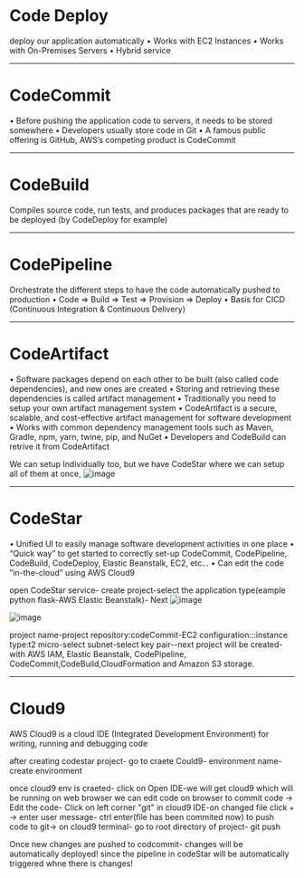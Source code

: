 # Code Deploy

deploy our application automatically
• Works with EC2 Instances
• Works with On-Premises Servers
• Hybrid service
________________
# CodeCommit 
• Before pushing the application code to servers, it needs to be stored somewhere
• Developers usually store code in Git
• A famous public offering is GitHub, AWS’s competing product is CodeCommit
______________
# CodeBuild
Compiles source code, run tests, and produces packages that are ready to be deployed (by CodeDeploy for example)
_____________
# CodePipeline
Orchestrate the different steps to have the code automatically pushed to production
• Code => Build => Test => Provision => Deploy
• Basis for CICD (Continuous Integration & Continuous Delivery)
______________
# CodeArtifact
• Software packages depend on each other to be built (also called code dependencies), and new ones are created
• Storing and retrieving these dependencies is called artifact management
• Traditionally you need to setup your own artifact management system
• CodeArtifact is a secure, scalable, and cost-effective artifact management for software development
• Works with common dependency management tools such as Maven, Gradle, npm, yarn, twine, pip, and NuGet
• Developers and CodeBuild can retrive it from CodeArtifact

We can setup Individually too, but we have CodeStar where we can setup all of them at once,
![image](https://user-images.githubusercontent.com/107784718/213138269-844923c2-f110-4e0b-b78c-13a8dcb201d2.png)

____________
# CodeStar
• Unified UI to easily manage software development activities in one place
• “Quick way” to get started to correctly set-up CodeCommit, CodePipeline, CodeBuild, CodeDeploy, Elastic Beanstalk, EC2, etc...
• Can edit the code ”in-the-cloud” using AWS Cloud9

open CodeStar service- create project-select the application type(eample python flask-AWS Elastic Beanstalk)- Next
![image](https://user-images.githubusercontent.com/107784718/213131078-a3f70a05-bc12-4dc4-8910-85c2353a0a0d.png)

![image](https://user-images.githubusercontent.com/107784718/213131310-e163fe52-1410-4b45-9750-7679569aed18.png)

project name-project repository:codeCommit-EC2 configuration:::instance type:t2 micro-select subnet-select key pair--next
project will be created- with AWS IAM, Elastic Beanstalk, CodePipeline, CodeCommit,CodeBuild,CloudFormation and Amazon S3 storage.
_________________
# Cloud9
AWS Cloud9 is a cloud IDE (Integrated Development Environment) for writing, running and debugging code

after creating codestar project- go to craete Could9- environment name-create environment

once cloud9 env is craeted-
click on Open IDE-we will get cloud9 which will be running on web browser we can edit code on browser
to commit code -> Edit the code- Click on left corner "git" in cloud9 IDE-on changed file click + -> enter user message- ctrl enter(file has been commited now)
to push code to git-> on cloud9 terminal- go to root directory of project- git push

Once new changes are pushed to codcommit- changes will be automatically deployed! since the pipeline in codeStar will be automatically triggered whne there is changes!
